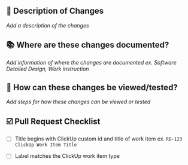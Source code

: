 ## :pencil: Description of Changes
_Add a description of the changes_


## :books: Where are these changes documented?
_Add information of where the changes are documented ex. Software Detailed Design, Work instruction_


## :eyes: How can these changes be viewed/tested?
_Add steps for how these changes can be viewed or tested_


## :ballot_box_with_check: Pull Request Checklist
- [ ] Title begins with ClickUp custom id and title of work item ex. `RD-123 ClickUp Work Item Title`
- [ ] Label matches the ClickUp work item type


<!-- 
JUST FOR REFERNCE WILL NOT SHOW IN PR BUT CAN BE REMOVED
For ClickUp Work Items use this format: Fixes RD-123
https://docs.microsoft.com/en-us/azure/devops/boards/github/link-to-from-github?view=azure-devops

For GitHub Issues use this format link issue numbers: Fixes #123
https://docs.github.com/en/free-pro-team@latest/github/managing-your-work-on-github/linking-a-pull-request-to-an-issue#linking-a-pull-request-to-an-issue-using-a-keyword

For Grand Avenue Documents add a link to the document using the following format: [Document Name](Link to the document)
-->

